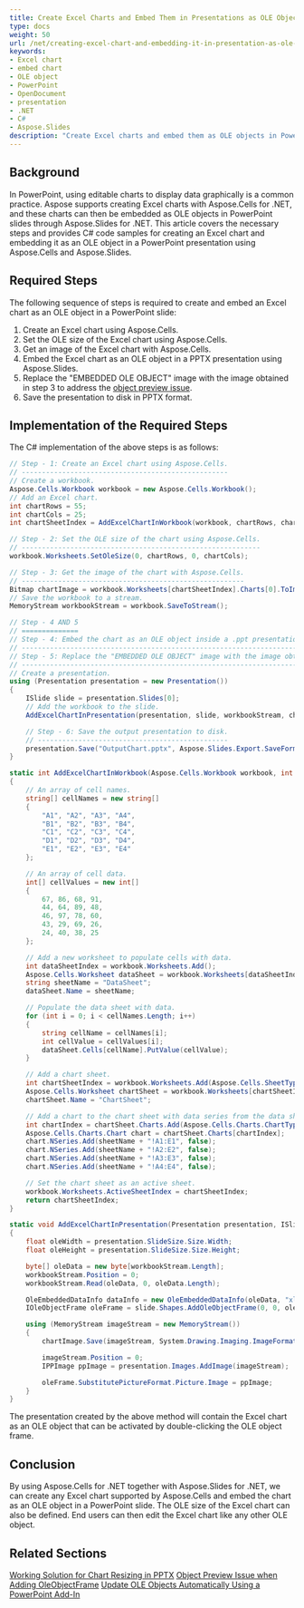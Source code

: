 ```yaml
---
title: Create Excel Charts and Embed Them in Presentations as OLE Objects
type: docs
weight: 50
url: /net/creating-excel-chart-and-embedding-it-in-presentation-as-ole-object/
keywords:
- Excel chart
- embed chart
- OLE object
- PowerPoint
- OpenDocument
- presentation
- .NET
- C#
- Aspose.Slides
description: "Create Excel charts and embed them as OLE objects in PowerPoint and OpenDocument presentations with C#/.NET. Step-by-step guide with code samples."
---
```


## **Background**

In PowerPoint, using editable charts to display data graphically is a common practice. Aspose supports creating Excel charts with Aspose.Cells for .NET, and these charts can then be embedded as OLE objects in PowerPoint slides through Aspose.Slides for .NET. This article covers the necessary steps and provides C# code samples for creating an Excel chart and embedding it as an OLE object in a PowerPoint presentation using Aspose.Cells and Aspose.Slides.

## **Required Steps**

The following sequence of steps is required to create and embed an Excel chart as an OLE object in a PowerPoint slide:

1. Create an Excel chart using Aspose.Cells.
1. Set the OLE size of the Excel chart using Aspose.Cells.
1. Get an image of the Excel chart with Aspose.Cells.
1. Embed the Excel chart as an OLE object in a PPTX presentation using Aspose.Slides.
1. Replace the "EMBEDDED OLE OBJECT" image with the image obtained in step 3 to address the [object preview issue](/slides/net/object-preview-issue-when-adding-oleobjectframe/).
1. Save the presentation to disk in PPTX format.

## **Implementation of the Required Steps**

The C# implementation of the above steps is as follows:

```cs
// Step - 1: Create an Excel chart using Aspose.Cells.
// ---------------------------------------------------
// Create a workbook.
Aspose.Cells.Workbook workbook = new Aspose.Cells.Workbook();
// Add an Excel chart.
int chartRows = 55;
int chartCols = 25;
int chartSheetIndex = AddExcelChartInWorkbook(workbook, chartRows, chartCols);

// Step - 2: Set the OLE size of the chart using Aspose.Cells.
// -----------------------------------------------------------
workbook.Worksheets.SetOleSize(0, chartRows, 0, chartCols);

// Step - 3: Get the image of the chart with Aspose.Cells.
// -------------------------------------------------------
Bitmap chartImage = workbook.Worksheets[chartSheetIndex].Charts[0].ToImage();
// Save the workbook to a stream.
MemoryStream workbookStream = workbook.SaveToStream();

// Step - 4 AND 5
// ==============
// Step - 4: Embed the chart as an OLE object inside a .ppt presentation using Aspose.Slides.
// ------------------------------------------------------------------------------------------
// Step - 5: Replace the "EMBEDDED OLE OBJECT" image with the image obtained in step 3 to address Object Preview Issue.
// --------------------------------------------------------------------------------------------------------------------
// Create a presentation.
using (Presentation presentation = new Presentation())
{
    ISlide slide = presentation.Slides[0];
    // Add the workbook to the slide.
    AddExcelChartInPresentation(presentation, slide, workbookStream, chartImage);

    // Step - 6: Save the output presentation to disk.
    // -----------------------------------------------
    presentation.Save("OutputChart.pptx", Aspose.Slides.Export.SaveFormat.Pptx);
}
```

```cs
static int AddExcelChartInWorkbook(Aspose.Cells.Workbook workbook, int chartRows, int chartCols)
{
    // An array of cell names.
    string[] cellNames = new string[]
    {
        "A1", "A2", "A3", "A4",
        "B1", "B2", "B3", "B4",
        "C1", "C2", "C3", "C4",
        "D1", "D2", "D3", "D4",
        "E1", "E2", "E3", "E4"
    };

    // An array of cell data.
    int[] cellValues = new int[]
    {
        67, 86, 68, 91,
        44, 64, 89, 48,
        46, 97, 78, 60,
        43, 29, 69, 26,
        24, 40, 38, 25
    };

    // Add a new worksheet to populate cells with data.
    int dataSheetIndex = workbook.Worksheets.Add();
    Aspose.Cells.Worksheet dataSheet = workbook.Worksheets[dataSheetIndex];
    string sheetName = "DataSheet";
    dataSheet.Name = sheetName;

    // Populate the data sheet with data.
    for (int i = 0; i < cellNames.Length; i++)
    {
        string cellName = cellNames[i];
        int cellValue = cellValues[i];
        dataSheet.Cells[cellName].PutValue(cellValue);
    }

    // Add a chart sheet.
    int chartSheetIndex = workbook.Worksheets.Add(Aspose.Cells.SheetType.Chart);
    Aspose.Cells.Worksheet chartSheet = workbook.Worksheets[chartSheetIndex];
    chartSheet.Name = "ChartSheet";

    // Add a chart to the chart sheet with data series from the data sheet.
    int chartIndex = chartSheet.Charts.Add(Aspose.Cells.Charts.ChartType.Column, 0, chartRows, 0, chartCols);
    Aspose.Cells.Charts.Chart chart = chartSheet.Charts[chartIndex];
    chart.NSeries.Add(sheetName + "!A1:E1", false);
    chart.NSeries.Add(sheetName + "!A2:E2", false);
    chart.NSeries.Add(sheetName + "!A3:E3", false);
    chart.NSeries.Add(sheetName + "!A4:E4", false);

    // Set the chart sheet as an active sheet.
    workbook.Worksheets.ActiveSheetIndex = chartSheetIndex;
    return chartSheetIndex;
}
```

```cs
static void AddExcelChartInPresentation(Presentation presentation, ISlide slide, Stream workbookStream, Bitmap chartImage)
{
    float oleWidth = presentation.SlideSize.Size.Width;
    float oleHeight = presentation.SlideSize.Size.Height;

    byte[] oleData = new byte[workbookStream.Length];
    workbookStream.Position = 0;
    workbookStream.Read(oleData, 0, oleData.Length);

    OleEmbeddedDataInfo dataInfo = new OleEmbeddedDataInfo(oleData, "xls");
    IOleObjectFrame oleFrame = slide.Shapes.AddOleObjectFrame(0, 0, oleWidth, oleHeight, dataInfo);

    using (MemoryStream imageStream = new MemoryStream())
    {
        chartImage.Save(imageStream, System.Drawing.Imaging.ImageFormat.Png);

	    imageStream.Position = 0;
        IPPImage ppImage = presentation.Images.AddImage(imageStream);

        oleFrame.SubstitutePictureFormat.Picture.Image = ppImage;
    }
}
```

The presentation created by the above method will contain the Excel chart as an OLE object that can be activated by double-clicking the OLE object frame.

## **Conclusion**

By using Aspose.Cells for .NET together with Aspose.Slides for .NET, we can create any Excel chart supported by Aspose.Cells and embed the chart as an OLE object in a PowerPoint slide. The OLE size of the Excel chart can also be defined. End users can then edit the Excel chart like any other OLE object.

## **Related Sections**

[Working Solution for Chart Resizing in PPTX](/slides/net/working-solution-for-chart-resizing-in-pptx/)
[Object Preview Issue when Adding OleObjectFrame](/slides/net/object-preview-issue-when-adding-oleobjectframe/)
[Update OLE Objects Automatically Using a PowerPoint Add-In](/slides/net/updating-ole-objects-automatically-using-ms-powerpoint-add-in/)
